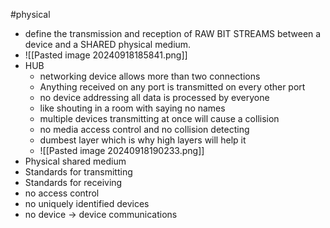 #physical

- define the transmission and reception of RAW BIT STREAMS between a device and a SHARED physical medium.
- ![[Pasted image 20240918185841.png]]
- HUB
	- networking device allows more than two connections
	- Anything received on any port is transmitted on every other port
	- no device addressing all data is processed by everyone
	- like shouting in a room with saying no names
	- multiple devices transmitting at once will cause a collision
	- no media access control and no collision detecting 
	- dumbest layer which is why high layers will help it 
	- ![[Pasted image 20240918190233.png]]
- Physical shared medium 
- Standards for transmitting
- Standards for receiving
- no access control
- no uniquely identified devices
- no device -> device communications